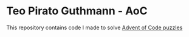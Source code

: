 # Teo Pirato Guthmann - AoC
This repository contains code I made to solve [Advent of Code puzzles](https://adventofcode.com/2022/about)
